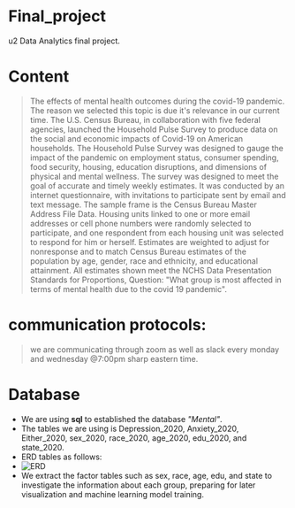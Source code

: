 # Final_project
u2 Data Analytics final project.

# Content

> The effects of mental health outcomes during the covid-19 pandemic.
> The reason we selected this topic is due it's relevance in our current time.
> The U.S. Census Bureau, in collaboration with five federal agencies, launched the Household Pulse Survey to produce data on the social and economic impacts of Covid-19 on American households. The Household Pulse Survey was designed to gauge the impact of the pandemic on employment status, consumer spending, food security, housing, education disruptions, and dimensions of physical and mental wellness.
The survey was designed to meet the goal of accurate and timely weekly estimates. It was conducted by an internet questionnaire, with invitations to participate sent by email and text message. The sample frame is the Census Bureau Master Address File Data. Housing units linked to one or more email addresses or cell phone numbers were randomly selected to participate, and one respondent from each housing unit was selected to respond for him or herself. Estimates are weighted to adjust for nonresponse and to match Census Bureau estimates of the population by age, gender, race and ethnicity, and educational attainment. All estimates shown meet the NCHS Data Presentation Standards for Proportions,
> Question: "What group is most affected in terms of mental health due to the covid 19 pandemic". 



# communication protocols:
> we are communicating through zoom as well as slack every monday and wednesday @7:00pm sharp eastern time.

# Database
- We are using **sql** to established the database *"Mental"*. 
- The tables we are using is Depression_2020, Anxiety_2020, Either_2020, sex_2020, race_2020, age_2020, edu_2020, and state_2020.
- ERD tables as follows:
- ![ERD](https://github.com/mogazz69/Final_project/blob/7489cecdd913c229e6458409a534bf54936a6513/Database/mentalDB.png)
- We extract the factor tables such as sex, race, age, edu, and state to investigate the information about each group, preparing for later visualization and machine learning model training.

